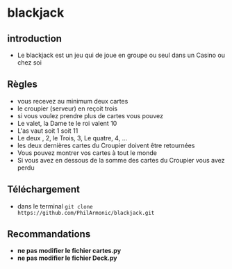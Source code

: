 # blackjack

## introduction
  
 * Le blackjack est un jeu qui de joue en groupe ou seul dans un Casino ou chez soi

## Règles
  * vous recevez au minimum deux cartes
  * le croupier (serveur) en reçoit trois
  * si vous voulez prendre plus de cartes vous pouvez
  * Le valet, la Dame te le roi valent 10
  * L'as vaut soit 1 soit 11 
  * Le deux , 2, le Trois, 3, Le quatre, 4, …
  * les deux dernières cartes du Croupier doivent être retournées
  * Vous pouvez montrer vos cartes à tout le monde
  * Si vous avez en dessous de la somme des cartes du Croupier vous avez perdu

## Téléchargement
  
  * dans le terminal `git clone https://github.com/PhilArmonic/blackjack.git`

## Recommandations
  * __ne pas modifier le fichier cartes.py__
  * __ne pas modifier le fichier Deck.py__

